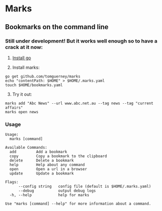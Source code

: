 # Marks

## Bookmarks on the command line

### Still under development! But it works well enough so to have a crack at it now:

1) [Install go](https://golang.org/doc/install)

2) Install marks:
```
go get github.com/tomguerney/marks
echo "contentPath: $HOME" > $HOME/.marks.yaml
touch $HOME/bookmarks.yaml
```

3) Try it out:
```
marks add "Abc News" --url www.abc.net.au --tag news --tag "current affairs"
marks open news
```
### Usage
```
Usage:
  marks [command]

Available Commands:
  add         Add a bookmark
  copy        Copy a bookmark to the clipboard
  delete      Delete a bookmark
  help        Help about any command
  open        Open a url in a browser
  update      Update a bookmark

Flags:
      --config string   config file (default is $HOME/.marks.yaml)
      --debug           output debug logs
  -h, --help            help for marks

Use "marks [command] --help" for more information about a command.
```